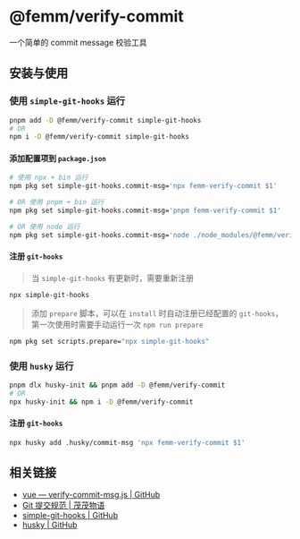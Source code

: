 # @femm/verify-commit

一个简单的 commit message 校验工具

## 安装与使用

### 使用 `simple-git-hooks` 运行

```sh
pnpm add -D @femm/verify-commit simple-git-hooks
# OR
npm i -D @femm/verify-commit simple-git-hooks
```

#### 添加配置项到 `package.json`

```sh
# 使用 npx + bin 运行
npm pkg set simple-git-hooks.commit-msg='npx femm-verify-commit $1'

# OR 使用 pnpm + bin 运行
npm pkg set simple-git-hooks.commit-msg='pnpm femm-verify-commit $1'

# OR 使用 node 运行
npm pkg set simple-git-hooks.commit-msg='node ./node_modules/@femm/verify-commit/index.js $1'
```

#### 注册 `git-hooks`

> 当 `simple-git-hooks` 有更新时，需要重新注册

```sh
npx simple-git-hooks
```

> 添加 `prepare` 脚本，可以在 `install` 时自动注册已经配置的 `git-hooks`，第一次使用时需要手动运行一次 `npm run prepare`

```sh
npm pkg set scripts.prepare="npx simple-git-hooks"
```

### 使用 `husky` 运行

```sh
pnpm dlx husky-init && pnpm add -D @femm/verify-commit
# OR
npx husky-init && npm i -D @femm/verify-commit
```

#### 注册 `git-hooks`

```sh
npx husky add .husky/commit-msg 'npx femm-verify-commit $1'
```

## 相关链接

- [vue — verify-commit-msg.js | GitHub](https://github.com/vuejs/vue/blob/main/scripts/verify-commit-msg.js)
- [Git 提交规范 | 茂茂物语](https://maomao.fe-mm.com/workflow/style-guide#git-%E6%8F%90%E4%BA%A4%E8%A7%84%E8%8C%83)
- [simple-git-hooks | GitHub](https://github.com/toplenboren/simple-git-hooks)
- [husky | GitHub](https://github.com/typicode/husky)
